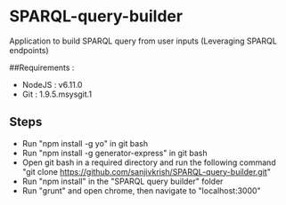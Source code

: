 # SPARQL-query-builder
Application to build SPARQL query from user inputs (Leveraging SPARQL endpoints)

##Requirements :
- NodeJS      : v6.11.0
- Git         : 1.9.5.msysgit.1

## Steps
- Run "npm install -g yo" in git bash
- Run "npm install -g generator-express" in git bash
- Open git bash in a required directory and run the following command
  "git clone https://github.com/sanjivkrish/SPARQL-query-builder.git"
- Run "npm install" in the "SPARQL query builder" folder
- Run "grunt" and open chrome, then navigate to "localhost:3000"
